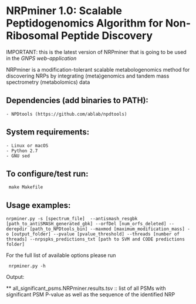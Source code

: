 # NRPminer 1.0: Scalable Peptidogenomics Algorithm for Non-Ribosomal Peptide Discovery 


IMPORTANT: this is the latest version of NRPminer that is going to be used in the *GNPS web-application* 



NRPminer is a modification-tolerant scalable metabologenomics method for discovering NRPs by integrating (meta)genomics and tandem mass spectrometry (metabolomics) data

## Dependencies (add binaries to PATH):

	- NPDtools (https://github.com/ablab/npdtools)

## System requirements:

	- Linux or macOS
	- Python 2.7
	- GNU sed 

## To configure/test run:

     make Makefile

## Usage examples: 


	nrpminer.py -s [spectrum_file]  --antismash_resgbk [path_to_antiSMASH_generated_gbk] --orfDel [num_orfs_deleted] --derepdir [path_to_NPDtools_bin] --maxmod [maximum_modification_mass] -o [output_folder] --pvalue [pvalue_threshold] --threads [number of threads] --nrpspks_predictions_txt [path to SVM and CODE predictions folder]       



For the full list of available options please run

     nrpminer.py -h


Output:

** all_significant_psms.NRPminer.results.tsv ::            list of all PSMs with significant PSM P-value as well as the sequence of the identified NRP


